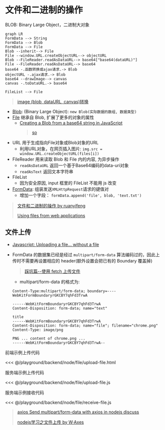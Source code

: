 # 文件和二进制的操作

BLOB: Binary Large Object，二进制大对象

```mermaid
graph LR
FormData --> String
FormData --> Blob
FormData --> File
Blob --inherit--> File
File --window.URL.createObjectURL--> objectURL
Blob --FileReader.readAsDataURL--> base64["base64(dataURL)"]
File --FileReader.readAsDataURL--> base64
base64 -.函数转换或ajax请求.-> Blob
objectURL -.ajax请求.-> Blob
base64 --drawImage--> canvas
canvas -.toDataURL.-> base64

FileList --> File

```

> [image (blob, dataURL, canvas)转换](https://chiayilai.com/image-%E5%90%84%E7%A8%AE%E5%9E%8B%E6%85%8B%E8%BD%89%E6%8F%9Bblob-dataurl-canvas-in-javascript/)

* [Blob](https://developer.mozilla.org/zh-CN/docs/Web/API/Blob): (Binary Large Object): `new Blob(实际数据的数组, 数据类型)`
* [File](https://developer.mozilla.org/zh-CN/docs/Web/API/File) 继承自 Blob, 扩展了更多的对象的属性
  * [Creating a Blob from a base64 string in JavaScript](https://www.npmjs.com/package/b64-to-blob)
    > [so](https://stackoverflow.com/questions/16245767/creating-a-blob-from-a-base64-string-in-javascript)
* URL 用于生成指向File对象或Blob对象的URL
  * 利用URL对象，在网页插入图片: `img.src = window.URL.createObjectURL(files[i])`
* FileReader 用来读取 Blob 和 File 内的内容, 为异步操作
  * `readAsDataURL` 返回一个基于Base64编码的data-uri对象
  * `readAsText` 返回文本字符串
* FileList
  * 因为安全原因, input 框里的 FileList 不能用 js 改变
* [FormData](https://developer.mozilla.org/zh-CN/docs/Web/API/FormData/Using_FormData_Objects): 组装发送`XMLHttpRequest`请求的键值对
  * 增加一个字段： `formData.append('file', blob, 'text.txt')`

> [文件和二进制的操作 by ruanyifeng](http://javascript.ruanyifeng.com/htmlapi/file.html)
>
> [Using files from web applications](https://developer.mozilla.org/en-US/docs/Using_files_from_web_applications)

## 文件上传

* [Javascript: Uploading a file… without a file](https://stackoverflow.com/a/22858914/2307918)
* FormData 的数据集已经是经过 `multipart/form-data` 算法编码过的，因此上传时不需要再设置相应的 header(额外设置会把已有的 Boundary 覆盖掉)
  >[踩坑篇--使用 fetch 上传文件](https://zhuanlan.zhihu.com/p/34291688)
  * multipart/form-data 的格式为:

  ```shell
  Content-Type:multipart/form-data; boundary=----WebKitFormBoundaryrGKCBY7qhFd3TrwA

  ------WebKitFormBoundaryrGKCBY7qhFd3TrwA
  Content-Disposition: form-data; name="text"

  title
  ------WebKitFormBoundaryrGKCBY7qhFd3TrwA
  Content-Disposition: form-data; name="file"; filename="chrome.png"
  Content-Type: image/png

  PNG ... content of chrome.png ...
  ------WebKitFormBoundaryrGKCBY7qhFd3TrwA--
  ```

前端示例上传代码

<<< @/playground/backend/node/file/upload-file.html

服务端示例上传代码

<<< @/playground/backend/node/file/upload-file.js

服务端示例接收代码

<<< @/playground/backend/node/file/receive-file.js
  
> [axios Send multipart/form-data with axios in nodejs discuss](https://github.com/axios/axios/issues/789)
>
> [nodejs学习之文件上传 by W·Axes](https://www.cnblogs.com/axes/p/4308430.html)
